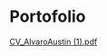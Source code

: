 # Portofolio
[CV_AlvaroAustin (1).pdf](https://github.com/Emilicos/Portofolio/files/7777316/CV_AlvaroAustin.1.pdf)
